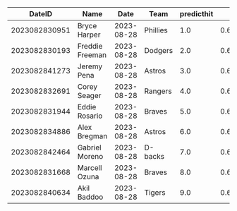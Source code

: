 DateID         |  Name             |  Date        |  Team      |  predicthit  |  predicthitproba     |  hitbool  |  Last7DaysAVG  |  Last15DaysAVG  |  Last30DaysAVG
---------------|-------------------|--------------|------------|--------------|----------------------|-----------|----------------|-----------------|---------------
2023082830951  |  Bryce Harper     |  2023-08-28  |  Phillies  |  1.0         |  0.6231029884035487  |  False    |  0.522         |  0.409          |  0.347
2023082830193  |  Freddie Freeman  |  2023-08-28  |  Dodgers   |  2.0         |  0.6160953409387011  |  False    |  0.5           |  0.333          |  0.387
2023082841273  |  Jeremy Pena      |  2023-08-28  |  Astros    |  3.0         |  0.6138657331168056  |  False    |  0.423         |  0.333          |  0.33
2023082832691  |  Corey Seager     |  2023-08-28  |  Rangers   |  4.0         |  0.6130404106603412  |  False    |  0.28          |  0.288          |  0.314
2023082831944  |  Eddie Rosario    |  2023-08-28  |  Braves    |  5.0         |  0.6096202373432611  |  False    |  0.333         |  0.417          |  0.304
2023082834886  |  Alex Bregman     |  2023-08-28  |  Astros    |  6.0         |  0.6080861323223081  |  False    |  0.429         |  0.339          |  0.292
2023082842464  |  Gabriel Moreno   |  2023-08-28  |  D-backs   |  7.0         |  0.6075593500482611  |  False    |  0.368         |  0.35           |  0.35
2023082831668  |  Marcell Ozuna    |  2023-08-28  |  Braves    |  8.0         |  0.6075278887042     |  False    |  0.524         |  0.477          |  0.366
2023082840634  |  Akil Baddoo      |  2023-08-28  |  Tigers    |  9.0         |  0.6070208273627642  |  False    |  0.143         |  0.257          |  0.269
